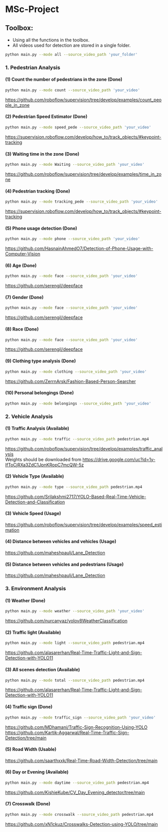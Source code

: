 # MSc-Project

## Toolbox:
- Using all the functions in the toolbox.
- All videos used for detection are stored in a single folder.
```bash
python main.py --mode all --source_video_path 'your_folder'
```
### 1. Pedestrian Analysis 
#### (1) Count the number of pedestrians in the zone (Done)
```bash
python main.py --mode count --source_video_path 'your_video'
```
https://github.com/roboflow/supervision/tree/develop/examples/count_people_in_zone
#### (2) Pedestrian Speed Estimator (Done)
```bash
python main.py --mode speed_pede --source_video_path 'your_video'
```    
https://supervision.roboflow.com/develop/how_to/track_objects/#keypoint-tracking
#### (3) Waiting time in the zone (Done)
```bash
python main.py --mode Waiting --source_video_path 'your_video'
```  
https://github.com/roboflow/supervision/tree/develop/examples/time_in_zone
#### (4) Pedestrian tracking (Done)
```bash
python main.py --mode tracking_pede --source_video_path 'your_video'
```    
https://supervision.roboflow.com/develop/how_to/track_objects/#keypoint-tracking
#### (5) Phone usage detection (Done)
```bash
python main.py --mode phone --source_video_path 'your_video'
```  
https://github.com/HasnainAhmedO7/Detection-of-Phone-Usage-with-Computer-Vision
#### (6) Age (Done)
```bash
python main.py --mode face --source_video_path 'your_video'
```
https://github.com/serengil/deepface
#### (7) Gender (Done)
```bash
python main.py --mode face --source_video_path 'your_video'
```
https://github.com/serengil/deepface
#### (8) Race (Done)
```bash
python main.py --mode face --source_video_path 'your_video'
```
https://github.com/serengil/deepface
#### (9) Clothing type analysis (Done)
```bash
python main.py --mode clothing --source_video_path 'your_video'
```
https://github.com/ZerrnArsk/Fashion-Based-Person-Searcher
#### (10) Personal belongings (Done)
```bash
python main.py --mode belongings --source_video_path 'your_video'
```
### 2. Vehicle Analysis 
#### (1) Traffic Analysis (Available)
```bash
python main.py --mode traffic --source_video_path pedestrian.mp4
```  
https://github.com/roboflow/supervision/tree/develop/examples/traffic_analysis  
Weights should be downloaded from https://drive.google.com/uc?id=1y-IfToCjRXa3ZdC1JpnKRopC7mcQW-5z  
#### (2) Vehicle Type (Available)
```bash
python main.py --mode type --source_video_path pedestrian.mp4
```  
https://github.com/Srilakshmi2717/YOLO-Based-Real-Time-Vehicle-Detection-and-Classification
#### (3) Vehicle Speed (Usage)
https://github.com/roboflow/supervision/tree/develop/examples/speed_estimation
#### (4) Distance between vehicles and vehicles (Usage)
https://github.com/maheshpaulj/Lane_Detection
#### (5) Distance between vehicles and pedestrians (Usage)
https://github.com/maheshpaulj/Lane_Detection
### 3. Environment Analysis 
#### (1) Weather (Done)
```bash
python main.py --mode weather --source_video_path 'your_video'
```  
https://github.com/nurcanyaz/yolov8WeatherClassification
#### (2) Traffic light (Available)
```bash
python main.py --mode light --source_video_path pedestrian.mp4
```  
https://github.com/alasarerhan/Real-Time-Traffic-Light-and-Sign-Detection-with-YOLO11
#### (3) All scenes detection (Available)
```bash
python main.py --mode total --source_video_path pedestrian.mp4
```  
https://github.com/alasarerhan/Real-Time-Traffic-Light-and-Sign-Detection-with-YOLO11
#### (4) Traffic sign (Done)
```bash
python main.py --mode traffic_sign --source_video_path 'your_video'
```
https://github.com/MDhamani/Traffic-Sign-Recognition-Using-YOLO
https://github.com/Kartik-Aggarwal/Real-Time-Traffic-Sign-Detection/tree/main
#### (5) Road Width (Usable)
https://github.com/saarthxxk/Real-Time-Road-Width-Detection/tree/main
#### (6) Day or Evening (Available)
```bash
python main.py --mode daytime --source_video_path pedestrian.mp4
```
https://github.com/KishieKube/CV_Day_Evening_detector/tree/main
#### (7) Crosswalk (Done)
```bash
python main.py --mode crosswalk --source_video_path pedestrian.mp4
```
https://github.com/xN1ckuz/Crosswalks-Detection-using-YOLO/tree/main


